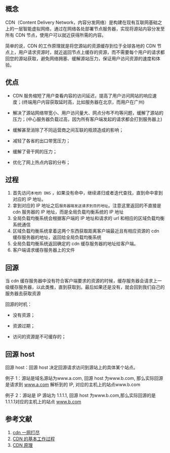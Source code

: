 ## 概念

CDN（Content Delivery Network，内容分发网络）是构建在现有互联网基础之上的一层智能虚拟网络，通过在网络各处部署节点服务器，实现将源站内容分发至所有 CDN 节点，使用户可以就近获得所需的内容。

简单的说，CDN 的工作原理就是将您源站的资源缓存到位于全球各地的 CDN 节点上，用户请求资源时，就近返回节点上缓存的资源，而不需要每个用户的请求都回您的源站获取，避免网络拥塞、缓解源站压力，保证用户访问资源的速度和体验。

## 优点

- CDN 服务缩短了用户查看内容的访问延迟，提高了用户访问网站的响应速度；(终端用户内容获取延时高，比如服务器在北京，而用户在广州)

- 解决了源站网络带宽小、用户访问量大、网点分布不均等问题，缓解了源站的压力；(中心服务器负载过高，因为所有客户端发起的请求都会打到服务器上)

- 缓解甚至消除了不同运营商之间互联的瓶颈造成的影响；

- 减轻了各省的出口带宽压力；

- 缓解了骨干网的压力；

- 优化了网上热点内容的分布；

## 过程

1. 首先访问`本地的 DNS` ，如果没有命中，继续递归或者迭代查找，直到命中拿到对应的 IP 地址。
2. 拿到对应的 IP 地址之后`服务器端发送请求到目的地址`。注意这里返回的不直接是 cdn 服务器的 IP 地址，而是全局负载均衡系统的 IP 地址
3. 全局负载均衡系统会根据客户端的 IP 地址和请求的 url 和相应的区域负载均衡系统通信
4. 区域负载均衡系统拿着这两个东西获取距离客户端最近且有相应资源的 cdn 缓存服务器的地址，返回给全局负载均衡系统
5. 全局负载均衡系统返回确定的 cdn 缓存服务器的地址给客户端。
6. 客户端请求缓存服务器上的文件

## 回源

当 cdn 缓存服务器中没有符合客户端要求的资源的时候，缓存服务器会请求上一级缓存服务器，以此类推，直到获取到。最后如果还是没有，就会回到我们自己的服务器去获取资源

回源的时机：

- 没有资源；

- 资源过期；

- 访问的资源是不可缓存的；

## 回源 host

回源 host：回源 host 决定回源请求访问到源站上的具体某个站点。

例子 1：源站是域名源站为www.a.com, 回源 host 为www.b.com, 那么实际回源是请求到 www.a.com 解析到的 IP, 对应的主机上的站点www.b.com

例子 2：源站是 IP 源站为 1.1.1.1, 回源 host 为www.b.com,那么实际回源的是1.1.1.1对应的主机上的站点 www.b.com

## 参考文献

1. [cdn 一网打尽](https://juejin.cn/post/6844903604596244493)
2. [CDN 的基本工作过程](https://book.51cto.com/art/201205/338756.htm)
3. [CDN 原理](https://mp.weixin.qq.com/s/8IzDE4blQ_yC6z90q55UhA)
